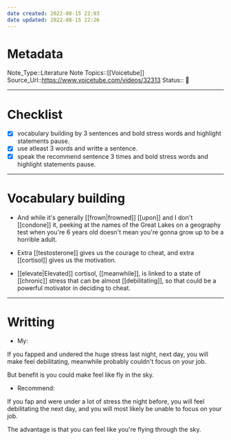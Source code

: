 ```yaml
---
date created: 2022-08-15 22:03
date updated: 2022-08-15 22:26
---
```


# Metadata

Note_Type::Literature Note
Topics::[[Voicetube]]
Source_Url::<https://www.voicetube.com/videos/32313>
Status:: 👶

---

# Checklist

- [x] vocabulary building by 3 sentences and bold stress words and highlight statements pause.
- [x] use atleast 3 words and writte a sentence.
- [x] speak the recommend sentence 3 times and bold stress words and highlight statements pause.

---

# Vocabulary building

- And while it's generally [[frown|frowned]] [[upon]] and I don't [[condone]] it, peeking at the names of the Great Lakes on a geography test when you're 6 years old doesn't mean you're gonna grow up to be a horrible adult.

- Extra [[testosterone]] gives us the courage to cheat, and extra [[cortisol]] gives us the motivation.

- [[elevate|Elevated]] cortisol, [[meanwhile]], is linked to a state of [[chronic]] stress that can be almost [[debilitating]], so that could be a powerful motivator in deciding to cheat.

---

# Writting

- My:

If you fapped and undered the huge stress last night, next day, you will make feel debilitating, meanwhile probably couldn't focus on your job.

But benefit is you could make feel like fly in the sky.

- Recommend:

If you fap and were under a lot of stress the night before, you will feel debilitating the next day, and you will most likely be unable to focus on your job.

The advantage is that you can feel like you're flying through the sky.
